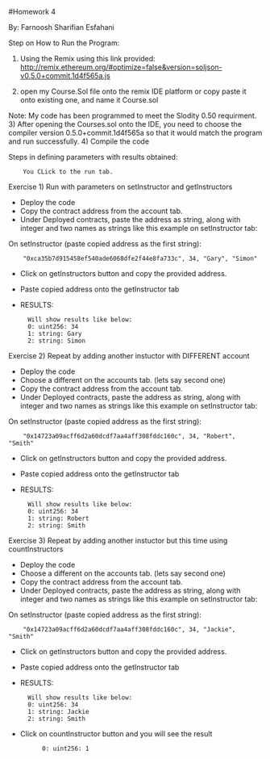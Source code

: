 #Homework 4

By: Farnoosh Sharifian Esfahani 

Step on How to Run the Program: 
1) Using the Remix using this link provided: http://remix.ethereum.org/#optimize=false&version=soljson-v0.5.0+commit.1d4f565a.js

2) open my Course.Sol file onto the remix IDE platform or copy paste it onto existing one, and name it Course.sol

Note: My code has been programmed to meet the Slodity 0.50 requirment. 
3) After opening the Courses.sol onto the IDE, you need to choose the compiler version 0.5.0+commit.1d4f565a so that it would match the program and run successfully. 
4) Compile the code

Steps in defining parameters with results obtained: 
	
    	You CLick to the run tab. 
    
    
Exercise 1) Run with parameters on setInstructor and getInstructors
- Deploy the code
- Copy the contract address from the account tab. 
- Under Deployed contracts, paste the address as string, along with integer and two names as strings like this example on setInstructor tab: 

On setInstructor (paste copied address as the first string): 
		
        "0xca35b7d915458ef540ade6068dfe2f44e8fa733c", 34, "Gary", "Simon"
        
- Click on getInstructors button and copy the provided address.
- Paste copied address onto the getInstructor tab 
- RESULTS: 

		Will show results like below: 
		0: uint256: 34
		1: string: Gary
		2: string: Simon
        
Exercise 2) Repeat by adding another instuctor with DIFFERENT account
- Deploy the code
- Choose a different on the accounts tab. (lets say second one) 
- Copy the contract address from the account tab. 
- Under Deployed contracts, paste the address as string, along with integer and two names as strings like this example on setInstructor tab: 

On setInstructor (paste copied address as the first string): 
		
        "0x14723a09acff6d2a60dcdf7aa4aff308fddc160c", 34, "Robert", "Smith"
        
- Click on getInstructors button and copy the provided address.
- Paste copied address onto the getInstructor tab 
- RESULTS: 

		Will show results like below: 
		0: uint256: 34
		1: string: Robert
		2: string: Smith

Exercise 3) Repeat by adding another instuctor but this time using countInstructors
- Deploy the code
- Choose a different on the accounts tab. (lets say second one) 
- Copy the contract address from the account tab. 
- Under Deployed contracts, paste the address as string, along with integer and two names as strings like this example on setInstructor tab: 

On setInstructor (paste copied address as the first string): 
		
        "0x14723a09acff6d2a60dcdf7aa4aff308fddc160c", 34, "Jackie", "Smith"
        
- Click on getInstructors button and copy the provided address.
- Paste copied address onto the getInstructor tab 
- RESULTS: 

		Will show results like below: 
		0: uint256: 34
		1: string: Jackie
		2: string: Smith
        
- Click on countInstructor button and you will see the result
			
            0: uint256: 1

